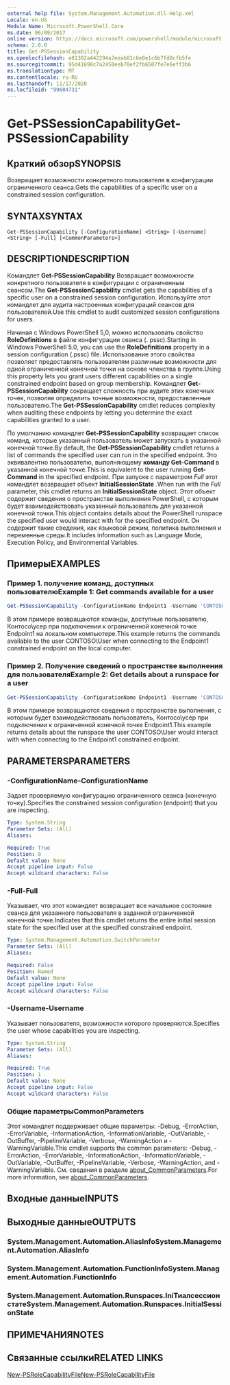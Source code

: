 ```yaml
---
external help file: System.Management.Automation.dll-Help.xml
Locale: en-US
Module Name: Microsoft.PowerShell.Core
ms.date: 06/09/2017
online version: https://docs.microsoft.com/powershell/module/microsoft.powershell.core/get-pssessioncapability?view=powershell-7.2&WT.mc_id=ps-gethelp
schema: 2.0.0
title: Get-PSSessionCapability
ms.openlocfilehash: e81302a442294a7eeab81c6e8e1c6b7fd0cfb5fe
ms.sourcegitcommit: 95d41698c7a2450eeb70ef2fb6507fe7e6eff3b6
ms.translationtype: MT
ms.contentlocale: ru-RU
ms.lasthandoff: 11/17/2020
ms.locfileid: "99604731"
---
```

# <span data-ttu-id="7cee1-102">Get-PSSessionCapability</span><span class="sxs-lookup"><span data-stu-id="7cee1-102">Get-PSSessionCapability</span></span>

## <span data-ttu-id="7cee1-103">Краткий обзор</span><span class="sxs-lookup"><span data-stu-id="7cee1-103">SYNOPSIS</span></span>
<span data-ttu-id="7cee1-104">Возвращает возможности конкретного пользователя в конфигурации ограниченного сеанса.</span><span class="sxs-lookup"><span data-stu-id="7cee1-104">Gets the capabilities of a specific user on a constrained session configuration.</span></span>

## <span data-ttu-id="7cee1-105">SYNTAX</span><span class="sxs-lookup"><span data-stu-id="7cee1-105">SYNTAX</span></span>

```
Get-PSSessionCapability [-ConfigurationName] <String> [-Username] <String> [-Full] [<CommonParameters>]
```

## <span data-ttu-id="7cee1-106">DESCRIPTION</span><span class="sxs-lookup"><span data-stu-id="7cee1-106">DESCRIPTION</span></span>

<span data-ttu-id="7cee1-107">Командлет **Get-PSSessionCapability** Возвращает возможности конкретного пользователя в конфигурации с ограниченным сеансом.</span><span class="sxs-lookup"><span data-stu-id="7cee1-107">The **Get-PSSessionCapability** cmdlet gets the capabilities of a specific user on a constrained session configuration.</span></span>
<span data-ttu-id="7cee1-108">Используйте этот командлет для аудита настроенных конфигураций сеансов для пользователей.</span><span class="sxs-lookup"><span data-stu-id="7cee1-108">Use this cmdlet to audit customized session configurations for users.</span></span>

<span data-ttu-id="7cee1-109">Начиная с Windows PowerShell 5,0, можно использовать свойство **RoleDefinitions** в файле конфигурации сеанса (. pssc).</span><span class="sxs-lookup"><span data-stu-id="7cee1-109">Starting in Windows PowerShell 5.0, you can use the **RoleDefinitions** property in a session configuration (.pssc) file.</span></span>
<span data-ttu-id="7cee1-110">Использование этого свойства позволяет предоставлять пользователям различные возможности для одной ограниченной конечной точки на основе членства в группе.</span><span class="sxs-lookup"><span data-stu-id="7cee1-110">Using this property lets you grant users different capabilities on a single constrained endpoint based on group membership.</span></span>
<span data-ttu-id="7cee1-111">Командлет **Get-PSSessionCapability** сокращает сложность при аудите этих конечных точек, позволяя определить точные возможности, предоставленные пользователю.</span><span class="sxs-lookup"><span data-stu-id="7cee1-111">The **Get-PSSessionCapability** cmdlet reduces complexity when auditing these endpoints by letting you determine the exact capabilities granted to a user.</span></span>

<span data-ttu-id="7cee1-112">По умолчанию командлет **Get-PSSessionCapability** возвращает список команд, которые указанный пользователь может запускать в указанной конечной точке.</span><span class="sxs-lookup"><span data-stu-id="7cee1-112">By default, the **Get-PSSessionCapability** cmdlet returns a list of commands the specified user can run in the specified endpoint.</span></span>
<span data-ttu-id="7cee1-113">Это эквивалентно пользователю, выполняющему **команду Get-Command** в указанной конечной точке.</span><span class="sxs-lookup"><span data-stu-id="7cee1-113">This is equivalent to the user running **Get-Command** in the specified endpoint.</span></span>
<span data-ttu-id="7cee1-114">При запуске с параметром *Full* этот командлет возвращает объект **InitialSessionState** .</span><span class="sxs-lookup"><span data-stu-id="7cee1-114">When run with the *Full* parameter, this cmdlet returns an **InitialSessionState** object.</span></span>
<span data-ttu-id="7cee1-115">Этот объект содержит сведения о пространстве выполнения PowerShell, с которым будет взаимодействовать указанный пользователь для указанной конечной точки.</span><span class="sxs-lookup"><span data-stu-id="7cee1-115">This object contains details about the PowerShell runspace the specified user would interact with for the specified endpoint.</span></span>
<span data-ttu-id="7cee1-116">Он содержит такие сведения, как языковой режим, политика выполнения и переменные среды.</span><span class="sxs-lookup"><span data-stu-id="7cee1-116">It includes information such as Language Mode, Execution Policy, and Environmental Variables.</span></span>

## <span data-ttu-id="7cee1-117">Примеры</span><span class="sxs-lookup"><span data-stu-id="7cee1-117">EXAMPLES</span></span>

### <span data-ttu-id="7cee1-118">Пример 1. получение команд, доступных пользователю</span><span class="sxs-lookup"><span data-stu-id="7cee1-118">Example 1: Get commands available for a user</span></span>

```powershell
Get-PSSessionCapability -ConfigurationName Endpoint1 -Username 'CONTOSO\User'
```

<span data-ttu-id="7cee1-119">В этом примере возвращаются команды, доступные пользователю, Контосо\усер при подключении к ограниченной конечной точке Endpoint1 на локальном компьютере.</span><span class="sxs-lookup"><span data-stu-id="7cee1-119">This example returns the commands available to the user CONTOSO\User when connecting to the Endpoint1 constrained endpoint on the local computer.</span></span>

### <span data-ttu-id="7cee1-120">Пример 2. Получение сведений о пространстве выполнения для пользователя</span><span class="sxs-lookup"><span data-stu-id="7cee1-120">Example 2: Get details about a runspace for a user</span></span>

```powershell
Get-PSSessionCapability -ConfigurationName Endpoint1 -Username 'CONTOSO\User' -Full
```

<span data-ttu-id="7cee1-121">В этом примере возвращаются сведения о пространстве выполнения, с которым будет взаимодействовать пользователь, Контосо\усер при подключении к ограниченной конечной точке Endpoint1.</span><span class="sxs-lookup"><span data-stu-id="7cee1-121">This example returns details about the runspace the user CONTOSO\User would interact with when connecting to the Endpoint1 constrained endpoint.</span></span>

## <span data-ttu-id="7cee1-122">PARAMETERS</span><span class="sxs-lookup"><span data-stu-id="7cee1-122">PARAMETERS</span></span>

### <span data-ttu-id="7cee1-123">-ConfigurationName</span><span class="sxs-lookup"><span data-stu-id="7cee1-123">-ConfigurationName</span></span>

<span data-ttu-id="7cee1-124">Задает проверяемую конфигурацию ограниченного сеанса (конечную точку).</span><span class="sxs-lookup"><span data-stu-id="7cee1-124">Specifies the constrained session configuration (endpoint) that you are inspecting.</span></span>

```yaml
Type: System.String
Parameter Sets: (All)
Aliases:

Required: True
Position: 0
Default value: None
Accept pipeline input: False
Accept wildcard characters: False
```

### <span data-ttu-id="7cee1-125">-Full</span><span class="sxs-lookup"><span data-stu-id="7cee1-125">-Full</span></span>

<span data-ttu-id="7cee1-126">Указывает, что этот командлет возвращает все начальное состояние сеанса для указанного пользователя в заданной ограниченной конечной точке.</span><span class="sxs-lookup"><span data-stu-id="7cee1-126">Indicates that this cmdlet returns the entire initial session state for the specified user at the specified constrained endpoint.</span></span>

```yaml
Type: System.Management.Automation.SwitchParameter
Parameter Sets: (All)
Aliases:

Required: False
Position: Named
Default value: None
Accept pipeline input: False
Accept wildcard characters: False
```

### <span data-ttu-id="7cee1-127">-Username</span><span class="sxs-lookup"><span data-stu-id="7cee1-127">-Username</span></span>

<span data-ttu-id="7cee1-128">Указывает пользователя, возможности которого проверяются.</span><span class="sxs-lookup"><span data-stu-id="7cee1-128">Specifies the user whose capabilities you are inspecting.</span></span>

```yaml
Type: System.String
Parameter Sets: (All)
Aliases:

Required: True
Position: 1
Default value: None
Accept pipeline input: False
Accept wildcard characters: False
```

### <span data-ttu-id="7cee1-129">Общие параметры</span><span class="sxs-lookup"><span data-stu-id="7cee1-129">CommonParameters</span></span>

<span data-ttu-id="7cee1-130">Этот командлет поддерживает общие параметры: -Debug, -ErrorAction, -ErrorVariable, -InformationAction, -InformationVariable, -OutVariable, -OutBuffer, -PipelineVariable, -Verbose, -WarningAction и -WarningVariable.</span><span class="sxs-lookup"><span data-stu-id="7cee1-130">This cmdlet supports the common parameters: -Debug, -ErrorAction, -ErrorVariable, -InformationAction, -InformationVariable, -OutVariable, -OutBuffer, -PipelineVariable, -Verbose, -WarningAction, and -WarningVariable.</span></span> <span data-ttu-id="7cee1-131">См. сведения в разделе [about_CommonParameters](https://go.microsoft.com/fwlink/?LinkID=113216).</span><span class="sxs-lookup"><span data-stu-id="7cee1-131">For more information, see [about_CommonParameters](https://go.microsoft.com/fwlink/?LinkID=113216).</span></span>

## <span data-ttu-id="7cee1-132">Входные данные</span><span class="sxs-lookup"><span data-stu-id="7cee1-132">INPUTS</span></span>

## <span data-ttu-id="7cee1-133">Выходные данные</span><span class="sxs-lookup"><span data-stu-id="7cee1-133">OUTPUTS</span></span>

### <span data-ttu-id="7cee1-134">System.Management.Automation.AliasInfo</span><span class="sxs-lookup"><span data-stu-id="7cee1-134">System.Management.Automation.AliasInfo</span></span>

### <span data-ttu-id="7cee1-135">System.Management.Automation.FunctionInfo</span><span class="sxs-lookup"><span data-stu-id="7cee1-135">System.Management.Automation.FunctionInfo</span></span>

### <span data-ttu-id="7cee1-136">System.Management.Automation.Runspaces.IniТиалсессионстате</span><span class="sxs-lookup"><span data-stu-id="7cee1-136">System.Management.Automation.Runspaces.InitialSessionState</span></span>

## <span data-ttu-id="7cee1-137">ПРИМЕЧАНИЯ</span><span class="sxs-lookup"><span data-stu-id="7cee1-137">NOTES</span></span>

## <span data-ttu-id="7cee1-138">Связанные ссылки</span><span class="sxs-lookup"><span data-stu-id="7cee1-138">RELATED LINKS</span></span>

[<span data-ttu-id="7cee1-139">New-PSRoleCapabilityFile</span><span class="sxs-lookup"><span data-stu-id="7cee1-139">New-PSRoleCapabilityFile</span></span>](New-PSRoleCapabilityFile.md)

